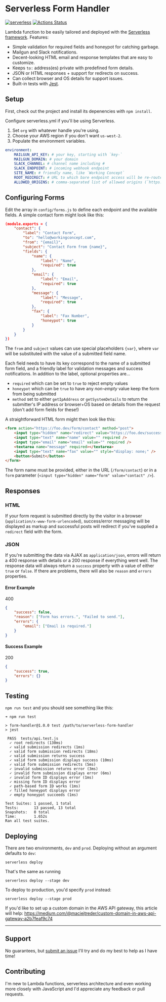 # Serverless Form Handler

[![serverless](http://public.serverless.com/badges/v3.svg)](http://www.serverless.com)
[![Actions Status](https://github.com/workingconcept/serverless-form-handler/workflows/Test/badge.svg)](https://github.com/workingconcept/serverless-form-handler/actions)

Lambda function to be easily tailored and deployed with the [Serverless framework](https://serverless.com/). Features:

-   Simple validation for required fields and honeypot for catching garbage.
-   Mailgun and Slack notifications.
-   Decent-looking HTML email and response templates that are easy to customize.
-   Keeps `to:` address(es) private with predefined form details.
-   JSON or HTML responses + support for redirects on success.
-   Can collect browser and OS details for support issues.
-   Built-in tests with [Jest](https://jestjs.io).

## Setup

First, check out the project and install its depenencies with `npm install`.

Configure serverless.yml if you'll be using Serverless.

1. Set `org` with whatever handle you're using.
2. Choose your AWS region if you don't want `us-west-2`.
3. Populate the environment variables.

```yml
environment:
    MAILGUN_API_KEY: # your key, starting with `key-`
    MAILGUN_DOMAIN: # your domain
    SLACK_CHANNEL: # channel name including #
    SLACK_ENDPOINT: # incoming webhook endpoint
    SITE_NAME: # friendly name, like `Working Concept`
    ROOT_REDIRECT: # URL to which bare endpoint access will be re-routed
    ALLOWED_ORIGINS: # comma-separated list of allowed origins (`https://workingconcept.com,localhost:8000`)
```

## Configuring Forms

Edit the array in `config/forms.js` to define each endpoint and the available fields. A simple contact form might look like this:

```json
(module.exports = {
    "contact": {
        "label": "Contact Form",
        "to": "hello@workingconcept.com",
        "from": "{email}",
        "subject": "Contact Form from {name}",
        "fields": {
            "name": {
                "label": "Name",
                "required": true
            },
            "email": {
                "label": "Email",
                "required": true
            },
            "message": {
                "label": "Message",
                "required": true
            },
            "fax": {
                "label": "Fax Number",
                "honeypot": true
            }
        }
    }
})
```

The `from` and `subject` values can use special placeholders `{var}`, where `var` will be substituted with the value of a submitted field name.

Each field needs to have its key correspond to the name of a submitted form field, and a friendly label for validation messages and success notifications. In addition to the label, optional properties are...

-   `required` which can be set to `true` to reject empty values
-   `honeypot` which can be `true` to have any _non-empty_ value keep the form from being submitted
-   `method` set to either `getIpAddress` or `getSystemDetails` to return the submitter's IP address or browser+OS based on details from the request (don't add form fields for these!)

A straightforward HTML form might then look like this:

```html
<form action="https://foo.dev/form/contact" method="post">
    <input type="hidden" name="redirect" value="https://foo.dev/success" />
    <input type="text" name="name" value="" required />
    <input type="email" name="email" value="" required />
    <textarea name="message" required></textarea>
    <input type="text" name="fax" value="" style="display: none;" />
    <button>Submit</button>
</form>
```

The form name must be provided, either in the URL (`/form/contact`) or in a `form` parameter (`<input type="hidden" name="form" value="contact" />`).

## Responses

### HTML

If your form request is submitted directly by the visitor in a browser (`application/x-www-form-urlencoded`), success/error messaging will be displayed as markup and successful posts will redirect if you've supplied a `redirect` field with the form.

### JSON

If you're submitting the data via AJAX as `application/json`, errors will return a 400 response with details or a 200 response if everything went well. The response data will always return a `success` property with a value of either `true` or `false`. If there are problems, there will also be `reason` and `errors` properties.

#### Error Example

400

```json
{
    "success": false,
    "reason": ["Form has errors.", "Failed to send."],
    "errors": {
        "email": ["Email is required."]
    }
}
```

#### Success Example

200

```json
{
    "success": true,
    "errors": {}
}
```

## Testing

`npm run test` and you should see something like this:

```shell
➜ npm run test

> form-handler@1.0.0 test /path/to/serverless-form-handler
> jest

 PASS  tests/api.test.js
  ✓ root redirects (130ms)
  ✓ valid submission redirects (1ms)
  ✓ valid form submission redirects (18ms)
  ✓ valid submission returns success
  ✓ valid form submission displays success (10ms)
  ✓ valid form submission redirects (5ms)
  ✓ invalid submission returns error (3ms)
  ✓ invalid form submission displays error (6ms)
  ✓ invalid form ID displays error (1ms)
  ✓ missing form ID displays error
  ✓ path-based form ID works (1ms)
  ✓ filled honeypot displays error
  ✓ empty honeypot succeeds (1ms)

Test Suites: 1 passed, 1 total
Tests:       13 passed, 13 total
Snapshots:   0 total
Time:        1.652s
Ran all test suites.
```

## Deploying

There are two environments, `dev` and `prod`. Deploying without an argument defaults to `dev`:

```
serverless deploy
```

That's the same as running

```
serverless deploy --stage dev
```

To deploy to production, you'd specify `prod` instead:

```
serverless deploy --stage prod
```

If you'd like to set up a custom domain in the AWS API gateway, this article will help: https://medium.com/@maciejtreder/custom-domain-in-aws-api-gateway-a2b7feaf9c74

---

## Support

No guarantees, but [submit an issue](https://github.com/workingconcept/serverless-form-handler/issues) I'll try and do my best to help as I have time!

## Contributing

I'm new to Lambda functions, serverless architecture and even working more closely with JavaScript and I'd appreciate any feedback or pull requests.
